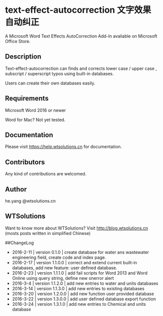 # text-effect-autocorrection 文字效果自动纠正

A Microsoft Word Text Effects AutoCorrection Add-In avaliable on Microsoft Office Store.

## Description

Text-effect-autocorrection can finds and corrects lower case / upper case , subscript / superscript typos using built-in databases.

Users can create their own databases easily.

## Requirements

Microsoft Word 2016 or newer

Word for Mac? Not yet tested.

## Documentation

Please visit https://help.wtsolutions.cn for documentation.

## Contributors

Any kind of contributions are welcomed.

## Author
he.yang @wtsolutions.cn 

## WTSolutions
Want to know more about WTSolutions? Visit http://blog.wtsolutions.cn (mosts posts written in simplified Chinese)

##ChangeLog
* 2016-2-11 | version 0.1.0 | create database for water ans wastewater engineering field, create code and index page.
* 2016-2-17 | version 1.1.0.0 | correct and extend current built-in databases, add new feature: user defined database.
* 2016-2-23 | version 1.1.1.0 | add fail scripts for Word 2013 and Word Online using query string, define new onerror alert
* 2016-3-4  | version 1.1.2.0 | add new entries to water and units databases
* 2016-3-14 | version 1.1.3.0 | add new entries to existing databases 
* 2016-3-20 | version 1.2.0.0 | add new function user provided database
* 2016-3-22 | version 1.3.0.0 | add user defined database export function
* 2016-3-24 | version 1.3.1.0 | add new entries to Chemical and units database
